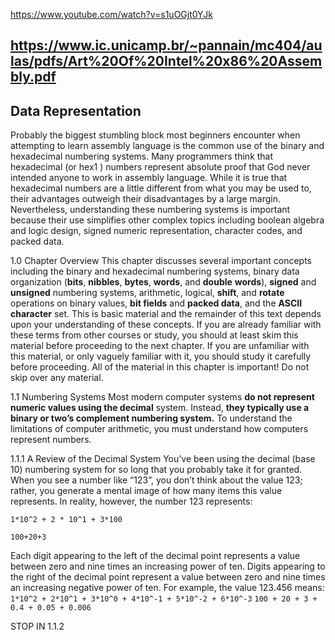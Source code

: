 https://www.youtube.com/watch?v=s1uOGjt0YJk
## https://www.ic.unicamp.br/~pannain/mc404/aulas/pdfs/Art%20Of%20Intel%20x86%20Assembly.pdf
##### 
Data Representation
--- 

Probably the biggest stumbling block most beginners encounter when attempting to
learn assembly language is the common use of the binary and hexadecimal numbering
systems. Many programmers think that hexadecimal (or hex1
) numbers represent absolute proof that God never intended anyone to work in assembly language. While it is true
that hexadecimal numbers are a little different from what you may be used to, their
advantages outweigh their disadvantages by a large margin. Nevertheless, understanding
these numbering systems is important because their use simplifies other complex topics
including boolean algebra and logic design, signed numeric representation, character
codes, and packed data. 

1.0 Chapter Overview
This chapter discusses several important concepts including the binary and hexadecimal numbering systems, binary data organization (**bits**, **nibbles**, **bytes**, **words**, and **double**
**words**), **signed** and **unsigned** numbering systems, arithmetic, logical, **shift**, and **rotate**
operations on binary values, **bit fields** and **packed data**, and the **ASCII character** set. This
is basic material and the remainder of this text depends upon your understanding of these
concepts. If you are already familiar with these terms from other courses or study, you
should at least skim this material before proceeding to the next chapter. If you are unfamiliar with this material, or only vaguely familiar with it, you should study it carefully
before proceeding. All of the material in this chapter is important! Do not skip over any material.

1.1 Numbering Systems
Most modern computer systems **do not represent numeric values using the decimal**
system. Instead, **they typically use a binary or two’s complement numbering system.** To
understand the limitations of computer arithmetic, you must understand how computers
represent numbers.

1.1.1 A Review of the Decimal System
You’ve been using the decimal (base 10) numbering system for so long that you probably take it for granted. When you see a number like “123”, you don’t think about the
value 123; rather, you generate a mental image of how many items this value represents.
In reality, however, the number 123 represents:

``` 1*10^2 + 2 * 10^1 + 3*100 ```

``` 100+20+3 ``` 

Each digit appearing to the left of the decimal point represents a value between zero
and nine times an increasing power of ten. Digits appearing to the right of the decimal
point represent a value between zero and nine times an increasing negative power of ten.
For example, the value 123.456 means:
```1*10^2 + 2*10^1 + 3*10^0 + 4*10^-1 + 5*10^-2 + 6*10^-3```
``` 100 + 20 + 3 + 0.4 + 0.05 + 0.006 ```

STOP IN 1.1.2
```

```
#####